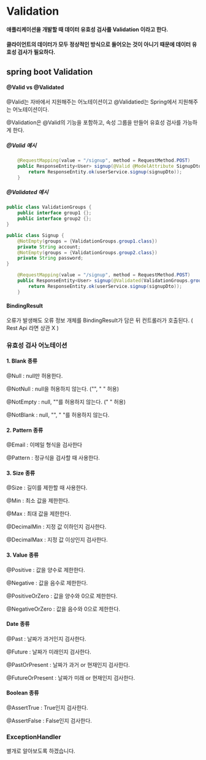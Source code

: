 # Validation 

#### 애플리케이션을 개발할 때 데이터 유효성 검사를 Validation 이라고 한다.

#### 클라이언트의 데이터가 모두 정상적인 방식으로 들어오는 것이 아니기 때문에 데이터 유효성 검사가 필요하다.

## spring boot Validation

#### @Valid vs @Validated 

@Valid는 자바에서 지원해주는 어노테이션이고 @Validatied는 Spring에서 지원해주는 어노테이션이다.

@Validation은 @Valid의 기능을 포함하고, 속성 그룹을 만들어 유효성 검사를 가능하게 한다.

##### @Valid 예시
```java
    @RequestMapping(value = "/signup", method = RequestMethod.POST)
    public ResponseEntity<User> signup(@Valid @ModelAttribute SignupDto signupDto) {
        return ResponseEntity.ok(userService.signup(signupDto));
    }
```

##### @Validated 예시
```java
public class ValidationGroups {
    public interface group1 {};
    public interface group2 {};
}

public class Signup {
    @NotEmpty(groups = {ValidationGroups.group1.class})
    private String account;
    @NotEmpty(groups = {ValidationGroups.group2.class})
    private String password;
}
```
```java
    @RequestMapping(value = "/signup", method = RequestMethod.POST)
    public ResponseEntity<User> signup(@Validated(ValidationGroups.groups1.class) @ModelAttribute SignupDto signupDto) {
        return ResponseEntity.ok(userService.signup(signupDto));
    } 
```

#### BindingResult

오류가 발생해도 오류 정보 개체를 BindingResult가 담은 뒤 컨트롤러가 호출된다. ( Rest Api 라면 상관 X )

### 유효성 검사 어노테이션

#### 1. Blank 종류

@Null : null만 허용한다.

@NotNull : null을 허용하지 않는다. ("", " " 허용)

@NotEmpty : null, ""를 허용하지 않는다. (" " 허용)

@NotBlank : null, "", " "를 허용하지 않는다.

#### 2. Pattern 종류

@Email : 이메일 형식을 검사한다

@Pattern : 정규식을 검사할 때 사용한다.

#### 3. Size 종류

@Size : 길이를 제한할 때 사용한다.

@Min : 최소 값을 제한한다.

@Max : 최대 값을 제한한다.

@DecimalMin : 지정 값 이하인지 검사한다.

@DecimalMax : 지정 값 이상인지 검사한다.

#### 3. Value 종류

@Positive : 값을 양수로 제한한다.

@Negative : 값을 음수로 제한한다.

@PositiveOrZero : 값을 양수와 0으로 제한한다.

@NegativeOrZero : 값을 음수와 0으로 제한한다.

#### Date 종류

@Past : 날짜가 과거인지 검사한다.

@Future : 날짜가 미래인지 검사한다.

@PastOrPresent : 날짜가 과거 or 현재인지 검사한다.

@FutureOrPresent : 날짜가 미래 or 현재인지 검사한다.

#### Boolean 종류

@AssertTrue : True인지 검사한다.

@AssertFalse : False인지 검사한다.

### ExceptionHandler

별개로 알아보도록 하겠습니다.
